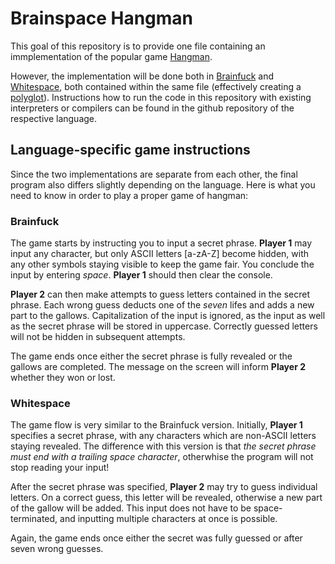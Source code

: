 # Brainspace Hangman

This goal of this repository is to provide one file containing an immplementation of the popular game [Hangman](https://en.wikipedia.org/wiki/Hangman_(game)).

However, the implementation will be done both in [Brainfuck](https://github.com/brain-lang/brainfuck) and [Whitespace](https://github.com/wspace), both contained within the same file (effectively creating a [polyglot](https://en.wikipedia.org/wiki/Polyglot_(computing))).
Instructions how to run the code in this repository with existing interpreters or compilers can be found in the github repository of the respective language.

## Language-specific game instructions

Since the two implementations are separate from each other, the final program also differs slightly depending on the language. Here is what you need to know in order to play a proper game of hangman:

### Brainfuck

The game starts by instructing you to input a secret phrase. **Player 1** may input any character, but only ASCII letters \[a-zA-Z\] become hidden, with any other symbols staying visible to keep the game fair. You conclude the input by entering *space*. **Player 1** should then clear the console.

**Player 2** can then make attempts to guess letters contained in the secret phrase. Each wrong guess deducts one of the *seven* lifes and adds a new part to the gallows. Capitalization of the input is ignored, as the input as well as the secret phrase will be stored in uppercase. Correctly guessed letters will not be hidden in subsequent attempts.

The game ends once either the secret phrase is fully revealed or the gallows are completed. The message on the screen will inform **Player 2** whether they won or lost.

### Whitespace

The game flow is very similar to the Brainfuck version. Initially, **Player 1** specifies a secret phrase, with any characters which are non-ASCII letters staying revealed. The difference with this version is that _the secret phrase must end with a trailing space character_, otherwhise the program will not stop reading your input!

After the secret phrase was specified, **Player 2** may try to guess individual letters. On a correct guess, this letter will be revealed, otherwise a new part of the gallow will be added. This input does not have to be space-terminated, and inputting multiple characters at once is possible.

Again, the game ends once either the secret was fully guessed or after seven wrong guesses.